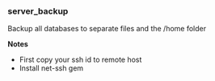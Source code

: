 ### server_backup
Backup all databases to separate files and the /home folder

**Notes**
- First copy your ssh id to remote host
- Install net-ssh gem
